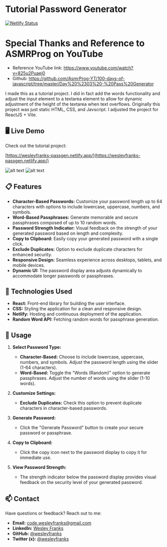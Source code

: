 # Tutorial Password Generator

[![Netlify Status](https://api.netlify.com/api/v1/badges/978c7053-52a0-4c80-8def-44034d269f05/deploy-status)](https://app.netlify.com/sites/wesleyfranks-passgen/deploys)

# Special Thanks and Reference to ASMRProg on YouTube

- Reference YouTube link: https://www.youtube.com/watch?v=825u2Puaej0
- Github: https://github.com/AsmrProg-YT/100-days-of-javascript/tree/master/Day%20%2303%20-%20Pass%20Generator

I made this as a tutorial project. I did in fact add the words functionality and adjust the input element to a textarea element to allow for dynamic adjustment of the height of the textarea when text overflows. Originally this project was just static HTML, CSS, and Javscript. I adjusted the project for ReactJS + Vite.

## 🖥️ Live Demo

Check out the tutorial project:

[https://wesleyfranks-passgen.netlify.app/](https://wesleyfranks-passgen.netlify.app/)

![alt text](<Screenshot 2024-10-21 at 1.38.12 PM.png>)
![alt text](<Screenshot 2024-10-21 at 1.38.26 PM.png>)

## 📋 Features

- **Character-Based Passwords:** Customize your password length up to 64 characters with options to include lowercase, uppercase, numbers, and symbols.
- **Word-Based Passphrases:** Generate memorable and secure passphrases composed of up to 10 random words.
- **Password Strength Indicator:** Visual feedback on the strength of your generated password based on length and complexity.
- **Copy to Clipboard:** Easily copy your generated password with a single click.
- **Exclude Duplicates:** Option to exclude duplicate characters for enhanced security.
- **Responsive Design:** Seamless experience across desktops, tablets, and mobile devices.
- **Dynamic UI:** The password display area adjusts dynamically to accommodate longer passwords or passphrases.

## 🚀 Technologies Used

- **React:** Front-end library for building the user interface.
- **CSS:** Styling the application for a clean and responsive design.
- **Netlify:** Hosting and continuous deployment of the application.
- **Random Word API:** Fetching random words for passphrase generation.

## 📱 Usage

1. **Select Password Type:**
   - **Character-Based:** Choose to include lowercase, uppercase, numbers, and symbols. Adjust the password length using the slider (1-64 characters).
   - **Word-Based:** Toggle the "Words (Random)" option to generate passphrases. Adjust the number of words using the slider (1-10 words).

2. **Customize Settings:**
   - **Exclude Duplicates:** Check this option to prevent duplicate characters in character-based passwords.

3. **Generate Password:**
   - Click the "Generate Password" button to create your secure password or passphrase.

4. **Copy to Clipboard:**
   - Click the copy icon next to the password display to copy it for immediate use.

5. **View Password Strength:**
   - The strength indicator below the password display provides visual feedback on the security level of your generated password.

## 📫 Contact

Have questions or feedback? Reach out to me:

- **Email:** [code.wesleyfranks@gmail.com](mailto:code.wesleyfranks@gmail.com)
- **LinkedIn:** [Wesley Franks](https://www.linkedin.com/in/wesleyfranks/)
- **GitHub:** [@wesleyfranks](https://github.com/wesleyfranks)
- **Twitter (x):** [@wesleyfranks](https://x.com/wesleyfranks)
